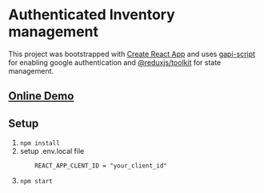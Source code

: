 # Authenticated Inventory management

This project was bootstrapped with [Create React App](https://github.com/facebook/create-react-app) and uses [gapi-script](https://www.npmjs.com/package/gapi-script) for enabling google authentication and [@reduxjs/toolkit](https://redux-toolkit.js.org/) for state management.

## [Online Demo]()

## Setup

1. `npm install`
2. setup .env.local file
   ```
       REACT_APP_CLENT_ID = "your_client_id"
   ```
3. `npm start`
